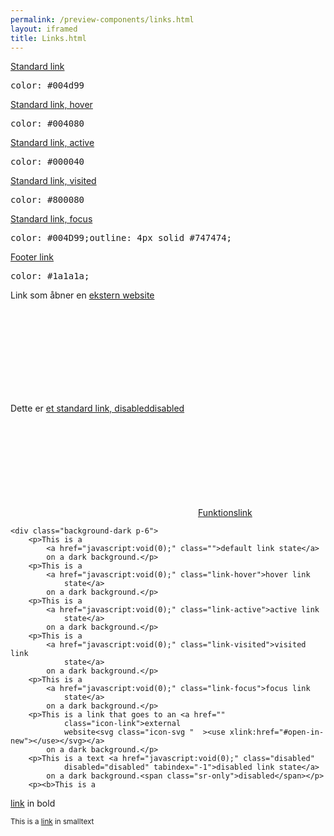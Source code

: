 ```yaml
--- 
permalink: /preview-components/links.html
layout: iframed 
title: Links.html
---
```

<div class="container">
    <div class="row">
        <div class="col-12 col-md-6">
            <p>
                <a href="javascript:void(0);" class="">Standard link</a>
            </p>
        </div>
        <div class="col-12 col-md-6">
            <pre>color: #004d99</pre>
        </div>
    </div>
    <div class="row">
        <div class="col-12 col-md-6">
            <p>
                <a href="javascript:void(0);" class="link-hover">Standard
                    link, hover</a>
            </p>
        </div>
        <div class="col-12 col-md-6">
            <pre>color: #004080</pre>
        </div>
    </div>
    <div class="row">
        <div class="col-12 col-md-6">
            <p>
                <a href="javascript:void(0);" class="link-active">Standard
                    link, active</a>
            </p>
        </div>
        <div class="col-12 col-md-6">
            <pre>color: #000040</pre>
        </div>
    </div>
    <div class="row">
        <div class="col-12 col-md-6">
            <p>
                <a href="javascript:void(0);" class="link-visited">Standard
                    link, visited</a>
            </p>
        </div>
        <div class="col-12 col-md-6">
            <pre>color: #800080</pre>
        </div>
    </div>
    <div class="row">
        <div class="col-12 col-md-6">
            <p>
                <a href="javascript:void(0);" class="link-focus">Standard
                    link, focus</a>
            </p>
        </div>
        <div class="col-12 col-md-6">
            <pre>color: #004D99;outline: 4px solid #747474;</pre>
        </div>
    </div>
    <div class="row">
        <div class="col-12 col-md-6">
            <p>
                <a href="javascript:void(0);" class="function-link">Footer
                    link</a>
            </p>
        </div>
        <div class="col-12 col-md-6">
            <pre>color: #1a1a1a;</pre>
        </div>
    </div>
    <div class="row">
        <div class="col-12">
            <p>Link som åbner en <a href="" class="icon-link">ekstern
                    website<svg class="icon-svg "  ><use xlink:href="#open-in-new"></use></svg></a>
            </p>
        </div>
    </div>
    <div class="row">
        <div class="col-12">
            <p>Dette er <a href="javascript:void(0);" class="disabled"
                    disabled="disabled" tabindex="-1">et standard link,
                    disabled<span class="sr-only">disabled</span></a></p>
        </div>
    </div>
    <div class="row">
        <div class="col-12">
            <p><a href="javascript:void(0);"
                    class="function-link"><svg class="icon-svg "  aria-hidden ="true"><use xlink:href="#printer"></use></svg>Funktionslink</a>
            </p>
        </div>
    </div>

    <div class="background-dark p-6">
        <p>This is a
            <a href="javascript:void(0);" class="">default link state</a>
            on a dark background.</p>
        <p>This is a
            <a href="javascript:void(0);" class="link-hover">hover link
                state</a>
            on a dark background.</p>
        <p>This is a
            <a href="javascript:void(0);" class="link-active">active link
                state</a>
            on a dark background.</p>
        <p>This is a
            <a href="javascript:void(0);" class="link-visited">visited link
                state</a>
            on a dark background.</p>
        <p>This is a
            <a href="javascript:void(0);" class="link-focus">focus link
                state</a>
            on a dark background.</p>
        <p>This is a link that goes to an <a href=""
                class="icon-link">external
                website<svg class="icon-svg "  ><use xlink:href="#open-in-new"></use></svg></a>
            on a dark background.</p>
        <p>This is a text <a href="javascript:void(0);" class="disabled"
                disabled="disabled" tabindex="-1">disabled link state</a>
            on a dark background.<span class="sr-only">disabled</span></p>
        <p><b>This is a 
  <a href="javascript:void(0);" class="" >link</a>
 in bold</b></p>
        <p><small>This is a 
  <a href="javascript:void(0);" class="" >link</a>
 in smalltext</small></p>
    </div>
</div>